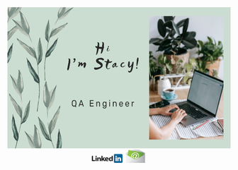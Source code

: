 <div id="header" align="center">
<img src="Picture/hi.png"  width="540" height="320">
</div>
 
<div id="badges" align="center">
<a href="https://linkedin.com/in/anastasiia-antipina-antipka"><img src="Picture/LinkedIn.png" width="70" height="20"></a>
<a href="mailto:antipkaanastasina@gmail.com"><img src="Picture/email.jpeg" width="50" height="30"></a>
</div>
